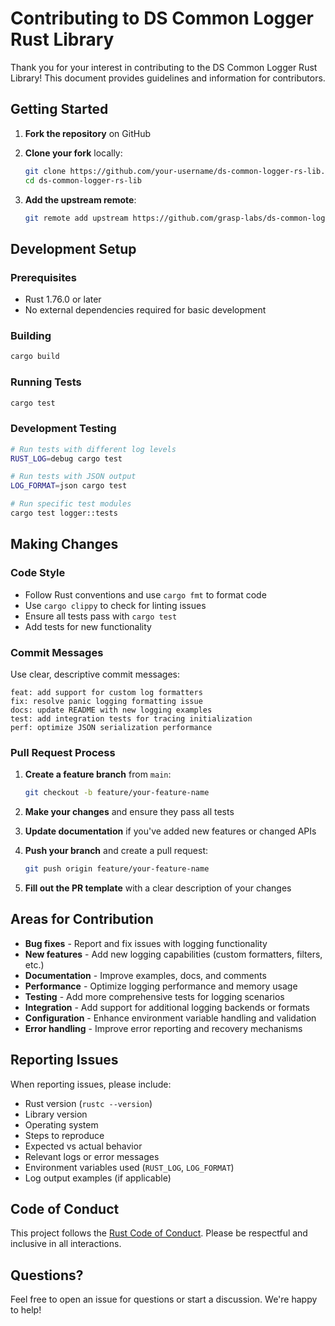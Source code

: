 # Contributing to DS Common Logger Rust Library

Thank you for your interest in contributing to the DS Common Logger Rust Library! This document provides guidelines and information for contributors.

## Getting Started

1. **Fork the repository** on GitHub
2. **Clone your fork** locally:

   ```bash
   git clone https://github.com/your-username/ds-common-logger-rs-lib.git
   cd ds-common-logger-rs-lib
   ```

3. **Add the upstream remote**:

   ```bash
   git remote add upstream https://github.com/grasp-labs/ds-common-logger-rs-lib.git
   ```

## Development Setup

### Prerequisites

- Rust 1.76.0 or later
- No external dependencies required for basic development

### Building

```bash
cargo build
```

### Running Tests

```bash
cargo test
```

### Development Testing

```bash
# Run tests with different log levels
RUST_LOG=debug cargo test

# Run tests with JSON output
LOG_FORMAT=json cargo test

# Run specific test modules
cargo test logger::tests
```

## Making Changes

### Code Style

- Follow Rust conventions and use `cargo fmt` to format code
- Use `cargo clippy` to check for linting issues
- Ensure all tests pass with `cargo test`
- Add tests for new functionality

### Commit Messages

Use clear, descriptive commit messages:

```text
feat: add support for custom log formatters
fix: resolve panic logging formatting issue
docs: update README with new logging examples
test: add integration tests for tracing initialization
perf: optimize JSON serialization performance
```

### Pull Request Process

1. **Create a feature branch** from `main`:

   ```bash
   git checkout -b feature/your-feature-name
   ```

2. **Make your changes** and ensure they pass all tests

3. **Update documentation** if you've added new features or changed APIs

4. **Push your branch** and create a pull request:

   ```bash
   git push origin feature/your-feature-name
   ```

5. **Fill out the PR template** with a clear description of your changes

## Areas for Contribution

- **Bug fixes** - Report and fix issues with logging functionality
- **New features** - Add new logging capabilities (custom formatters, filters, etc.)
- **Documentation** - Improve examples, docs, and comments
- **Performance** - Optimize logging performance and memory usage
- **Testing** - Add more comprehensive tests for logging scenarios
- **Integration** - Add support for additional logging backends or formats
- **Configuration** - Enhance environment variable handling and validation
- **Error handling** - Improve error reporting and recovery mechanisms

## Reporting Issues

When reporting issues, please include:

- Rust version (`rustc --version`)
- Library version
- Operating system
- Steps to reproduce
- Expected vs actual behavior
- Relevant logs or error messages
- Environment variables used (`RUST_LOG`, `LOG_FORMAT`)
- Log output examples (if applicable)

## Code of Conduct

This project follows the [Rust Code of Conduct](https://www.rust-lang.org/policies/code-of-conduct). Please be respectful and inclusive in all interactions.

## Questions?

Feel free to open an issue for questions or start a discussion. We're happy to help!
